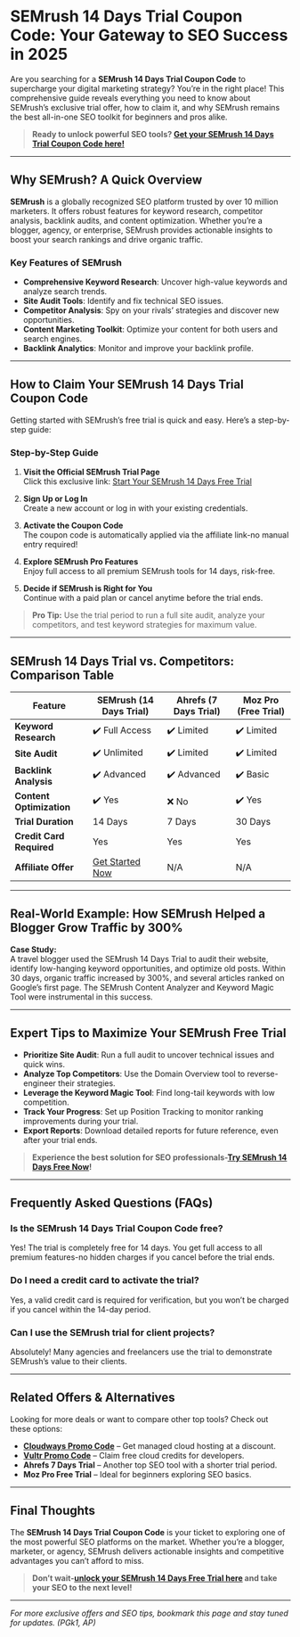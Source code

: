# SEMrush 14 Days Trial Coupon Code: Your Gateway to SEO Success in 2025

Are you searching for a **SEMrush 14 Days Trial Coupon Code** to supercharge your digital marketing strategy? You’re in the right place! This comprehensive guide reveals everything you need to know about SEMrush’s exclusive trial offer, how to claim it, and why SEMrush remains the best all-in-one SEO toolkit for beginners and pros alike.

> **Ready to unlock powerful SEO tools? [Get your SEMrush 14 Days Trial Coupon Code here!](https://snipitx.com/semrush-safal)**

---

## Why SEMrush? A Quick Overview

**SEMrush** is a globally recognized SEO platform trusted by over 10 million marketers. It offers robust features for keyword research, competitor analysis, backlink audits, and content optimization. Whether you’re a blogger, agency, or enterprise, SEMrush provides actionable insights to boost your search rankings and drive organic traffic.

### Key Features of SEMrush

- **Comprehensive Keyword Research**: Uncover high-value keywords and analyze search trends.
- **Site Audit Tools**: Identify and fix technical SEO issues.
- **Competitor Analysis**: Spy on your rivals’ strategies and discover new opportunities.
- **Content Marketing Toolkit**: Optimize your content for both users and search engines.
- **Backlink Analytics**: Monitor and improve your backlink profile.

---

## How to Claim Your SEMrush 14 Days Trial Coupon Code

Getting started with SEMrush’s free trial is quick and easy. Here’s a step-by-step guide:

### Step-by-Step Guide

1. **Visit the Official SEMrush Trial Page**  
   Click this exclusive link: [Start Your SEMrush 14 Days Free Trial](https://snipitx.com/semrush-safal)

2. **Sign Up or Log In**  
   Create a new account or log in with your existing credentials.

3. **Activate the Coupon Code**  
   The coupon code is automatically applied via the affiliate link-no manual entry required!

4. **Explore SEMrush Pro Features**  
   Enjoy full access to all premium SEMrush tools for 14 days, risk-free.

5. **Decide if SEMrush is Right for You**  
   Continue with a paid plan or cancel anytime before the trial ends.

> **Pro Tip:** Use the trial period to run a full site audit, analyze your competitors, and test keyword strategies for maximum value.

---

## SEMrush 14 Days Trial vs. Competitors: Comparison Table

| Feature                   | SEMrush (14 Days Trial) | Ahrefs (7 Days Trial) | Moz Pro (Free Trial) |
|---------------------------|------------------------|----------------------|----------------------|
| **Keyword Research**      | ✔️ Full Access         | ✔️ Limited           | ✔️ Limited           |
| **Site Audit**            | ✔️ Unlimited           | ✔️ Limited           | ✔️ Limited           |
| **Backlink Analysis**     | ✔️ Advanced            | ✔️ Advanced          | ✔️ Basic             |
| **Content Optimization**  | ✔️ Yes                 | ❌ No                | ✔️ Yes               |
| **Trial Duration**        | 14 Days                | 7 Days               | 30 Days              |
| **Credit Card Required**  | Yes                    | Yes                  | Yes                  |
| **Affiliate Offer**       | [Get Started Now](https://snipitx.com/semrush-safal) | N/A | N/A |

---

## Real-World Example: How SEMrush Helped a Blogger Grow Traffic by 300%

**Case Study:**  
A travel blogger used the SEMrush 14 Days Trial to audit their website, identify low-hanging keyword opportunities, and optimize old posts. Within 30 days, organic traffic increased by 300%, and several articles ranked on Google’s first page. The SEMrush Content Analyzer and Keyword Magic Tool were instrumental in this success.

---

## Expert Tips to Maximize Your SEMrush Free Trial

- **Prioritize Site Audit**: Run a full audit to uncover technical issues and quick wins.
- **Analyze Top Competitors**: Use the Domain Overview tool to reverse-engineer their strategies.
- **Leverage the Keyword Magic Tool**: Find long-tail keywords with low competition.
- **Track Your Progress**: Set up Position Tracking to monitor ranking improvements during your trial.
- **Export Reports**: Download detailed reports for future reference, even after your trial ends.

> **Experience the best solution for SEO professionals-[Try SEMrush 14 Days Free Now](https://snipitx.com/semrush-safal)!**

---

## Frequently Asked Questions (FAQs)

### Is the SEMrush 14 Days Trial Coupon Code free?

Yes! The trial is completely free for 14 days. You get full access to all premium features-no hidden charges if you cancel before the trial ends.

### Do I need a credit card to activate the trial?

Yes, a valid credit card is required for verification, but you won’t be charged if you cancel within the 14-day period.

### Can I use the SEMrush trial for client projects?

Absolutely! Many agencies and freelancers use the trial to demonstrate SEMrush’s value to their clients.

---

## Related Offers & Alternatives

Looking for more deals or want to compare other top tools? Check out these options:

- **[Cloudways Promo Code](https://www.cloudways.com/en/)** – Get managed cloud hosting at a discount.
- **[Vultr Promo Code](https://www.vultr.com/)** – Claim free cloud credits for developers.
- **Ahrefs 7 Days Trial** – Another top SEO tool with a shorter trial period.
- **Moz Pro Free Trial** – Ideal for beginners exploring SEO basics.

---

## Final Thoughts

The **SEMrush 14 Days Trial Coupon Code** is your ticket to exploring one of the most powerful SEO platforms on the market. Whether you’re a blogger, marketer, or agency, SEMrush delivers actionable insights and competitive advantages you can’t afford to miss.

> **Don’t wait-[unlock your SEMrush 14 Days Free Trial here](https://snipitx.com/semrush-safal) and take your SEO to the next level!**

---

*For more exclusive offers and SEO tips, bookmark this page and stay tuned for updates. (PGk1, AP)*